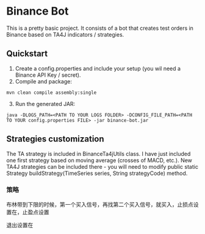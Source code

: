 Binance Bot
=============

This is a pretty basic project. It consists of a bot that creates test orders in Binance based on TA4J indicators / strategies.

## Quickstart

1. Create a config.properties and include your setup (you wil need a Binance API Key / secret).
2. Compile and package:
```
mvn clean compile assembly:single
```
3. Run the generated JAR:
```
java -DLOGS_PATH=<PATH TO YOUR LOGS FOLDER> -DCONFIG_FILE_PATH=<PATH TO YOUR config.properties FILE> -jar binance-bot.jar
```

## Strategies customization

The TA strategy is included in BinanceTa4jUtils class. I have just included one first strategy based on moving average (crosses of MACD, etc.). New TA4J strategies can be included there - you will need to modify public static Strategy buildStrategy(TimeSeries series, String strategyCode) method.


### 策略

布林带到下限的时候，第一个买入信号，再找第二个买入信号，就买入，止损点设置在，止盈点设置

退出设置在